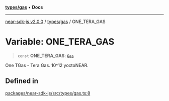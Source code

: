 [**types/gas**](../README.md) • **Docs**

***

[near-sdk-js v2.0.0](../../../packages.md) / [types/gas](../README.md) / ONE\_TERA\_GAS

# Variable: ONE\_TERA\_GAS

> `const` **ONE\_TERA\_GAS**: [`Gas`](../type-aliases/Gas.md)

One TGas - Tera Gas. 10^12 yoctoNEAR.

## Defined in

[packages/near-sdk-js/src/types/gas.ts:8](https://github.com/dim-daskalov/near-sdk-js/blob/2106fc51376e2b231e6213142832df3fe72cc201/packages/near-sdk-js/src/types/gas.ts#L8)
